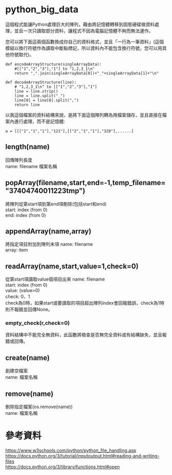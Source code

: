 # python_big_data
這個程式能讓Python處理巨大的陣列，藉由將記憶體轉移到固態硬碟做資料處理，並且一次只讀取部分資料，讓程式不因為電腦記憶體不夠而無法運作。

您可以將下面這兩個函數換成你自己的資料格式，並且「一行為一筆資料」(這個模組以換行符號作為讀取中斷點標記，所以資料內不能包含換行符號，您可以用其他符號取代)。
```
def encodeArrayStructure(singleArrayData):
    #[["1","2","3"],"1"] to "1,2,3_1\n"
    return ",".join(singleArrayData[0])+"_"+singleArrayData[1]+"\n"

def decodeArrayStructure(line):
    # "1,2,3_1\n" to [["1","2","3"],"1"]
    line = line.strip()
    line = line.split("_")
    line[0] = line[0].split(",")
    return line
```
以我這個檔案的資料結構來說，是將下面這個陣列轉為用檔案儲存，並且直接在檔案內進行處理，而不是記憶體:
```
a = [[["1","1","1"],"121"],[["2","1","1"],"328"],......]
```
## length(name)
回傳陣列長度<br>
name: filename 檔案名稱

## popArray(filename,start,end=-1,temp_filename="37404740011223tmp")
將陣列從第start項到第end項刪除(包括start和end)<br>
start: index (from 0)<br>
end: index (from 0)

## appendArray(name,array)
將指定項目附加到陣列末項
name: filename<br>
array: item

## readArray(name,start,value=1,check=0)
從第start項讀取value個項目出來
name: filename<br>
start: index (from 0)<br>
value: (value>0)<br>
check: 0、1<br>
check為0時，如果start或要讀取的項目超出陣列index會回報錯誤，check為1時則不報錯並回傳None。

### empty_check(r,check=0)
資料結構中不能完全無資料，此函數將檢查是否無完全資料或有結構缺失，並且報錯或回傳。

## create(name)
創建空檔案<br>
name: 檔案名稱

## remove(name)
刪除指定檔案(os.remove(name))<br>
name: 檔案名稱

# 參考資料
https://www.w3schools.com/python/python_file_handling.asp<br>
https://docs.python.org/3/tutorial/inputoutput.html#reading-and-writing-files<br>
https://docs.python.org/3/library/functions.html#open
